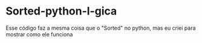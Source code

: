 # Sorted-python-l-gica
Esse código faz a mesma coisa que o "Sorted" no python, mas eu criei para mostrar como ele funciona
